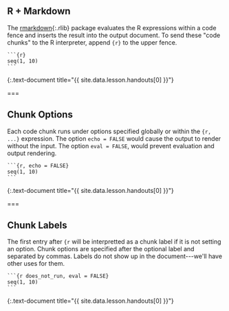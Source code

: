 ---
---

## R + Markdown

The [rmarkdown](){:.rlib} package evaluates the R expressions within a code fence and
inserts the result into the output document. To send these "code chunks" to the
R interpreter, append `{r}` to the upper fence.

````
```{r}
seq(1, 10)
```
````
{:.text-document title="{{ site.data.lesson.handouts[0] }}"}

===

## Chunk Options

Each code chunk runs under options specified globally or within the `{r, ...}`
expression. The option `echo = FALSE` would cause the output to render without
the input. The option `eval = FALSE`, would prevent evaluation and output
rendering.

````
```{r, echo = FALSE}
seq(1, 10)
```
````
{:.text-document title="{{ site.data.lesson.handouts[0] }}"}

===

## Chunk Labels

The first entry after `{r` will be interpretted as a chunk label if it is not
setting an option. Chunk options are specified after the optional label and
separated by commas. Labels do not show up in the document---we'll have other
uses for them.

````
```{r does_not_run, eval = FALSE}
seq(1, 10)
```
````
{:.text-document title="{{ site.data.lesson.handouts[0] }}"}
